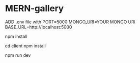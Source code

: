 # MERN-gallery

ADD .env file with 
PORT=5000
MONGO_URI=YOUR MONGO URI
BASE_URL=http://localhost:5000


npm install

cd client
npm install

npm run dev

